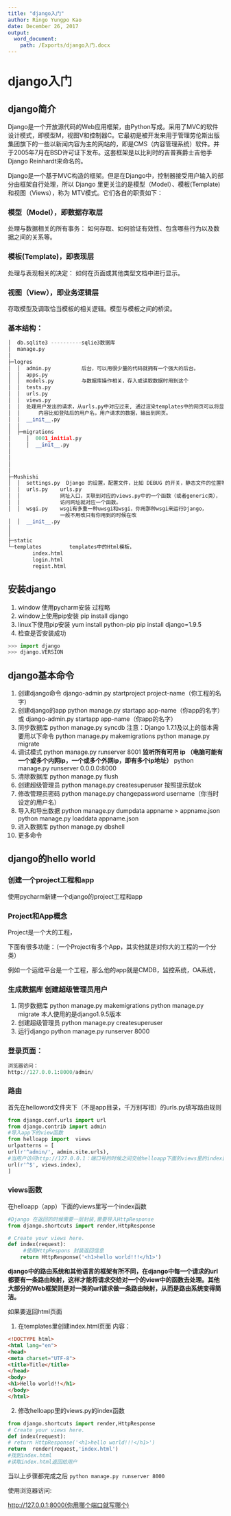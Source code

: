 ```yaml
---
title: "django入门"
author: Ringo Yungpo Kao
date: December 26, 2017
output:
  word_document:
    path: /Exports/django入门.docx
---
```

# django入门

## django简介

Django是一个开放源代码的Web应用框架，由Python写成。采用了MVC的软件设计模式，即模型M，视图V和控制器C。它最初是被开发来用于管理劳伦斯出版集团旗下的一些以新闻内容为主的网站的，即是CMS（内容管理系统）软件。并于2005年7月在BSD许可证下发布。这套框架是以比利时的吉普赛爵士吉他手Django Reinhardt来命名的。

Django是一个基于MVC构造的框架。但是在Django中，控制器接受用户输入的部分由框架自行处理，所以 Django 里更关注的是模型（Model）、模板(Template)和视图（Views），称为 MTV模式。它们各自的职责如下：

### 模型（Model），即数据存取层

处理与数据相关的所有事务： 如何存取、如何验证有效性、包含哪些行为以及数据之间的关系等。

### 模板(Template)，即表现层

处理与表现相关的决定： 如何在页面或其他类型文档中进行显示。

### 视图（View），即业务逻辑层

存取模型及调取恰当模板的相关逻辑。模型与模板之间的桥梁。

### 基本结构：
```python
│  db.sqlite3 ----------sqlie3数据库
│  manage.py        
│      
├─logres
│  │  admin.py          后台，可以用很少量的代码就拥有一个强大的后台。
│  │  apps.py
│  │  models.py         与数据库操作相关，存入或读取数据时用到这个
│  │  tests.py
│  │  urls.py
│  │  views.py  
│  │  处理用户发出的请求，从urls.py中对应过来, 通过渲染templates中的网页可以将显示
│  │      内容比如登陆后的用户名，用户请求的数据，输出到网页。
│  │  __init__.py
│  │  
│  ├─migrations
│     │  0001_initial.py
│     │  __init__.py
│    
│  
│  
│  
├─Mushishi
│  │  settings.py  Django 的设置，配置文件，比如 DEBUG 的开关，静态文件的位置等
│  │  urls.py    urls.py
│  │             网址入口，关联到对应的views.py中的一个函数（或者generic类），
│  │             访问网址就对应一个函数。
│  │  wsgi.py    wsgi有多重一种uwsgi和wsgi，你用那种wsgi来运行Django，
                 一般不用改只有你用到的时候在改
│  │  __init__.py
│   
│          
├─static
└─templates         templates中的Html模板，
        index.html
        login.html
        regist.html
```
## 安装django

1. window 使用pycharm安装
    过程略
2. window上使用pip安装 
    pip install django
3. linux下使用pip安装
    yum install python-pip
    pip install django=1.9.5
4. 检查是否安装成功
```python
>>> import django
>>> django.VERSION
```
## django基本命令
1. 创建django命令
django-admin.py startproject project-name（你工程的名字）
2. 创建django的app
python manage.py startapp app-name（你app的名字）
或 django-admin.py startapp app-name（你app的名字）
3. 同步数据库
python manage.py syncdb
注意：Django 1.7.1及以上的版本需要用以下命令
python manage.py makemigrations
python manage.py migrate
4. 调试模式
python manage.py runserver 8001
**监听所有可用 ip （电脑可能有一个或多个内网ip，一个或多个外网ip，即有多个ip地址）**
python manage.py runserver 0.0.0.0:8000
5. 清除数据库
python manage.py flush
6. 创建超级管理员
python manage.py createsuperuser
按照提示就ok
7. 修改管理员密码
python manage.py changepassword username（你当时设定的用户名）
8. 导入和导出数据
python manage.py dumpdata appname > appname.json
python manage.py loaddata appname.json
9. 进入数据库
python manage.py dbshell
10. 更多命令

## django的hello world

### 创建一个project工程和app
使用pycharm新建一个django的project工程和app

### Project和App概念
Project是一个大的工程，

下面有很多功能：（一个Project有多个App，其实他就是对你大的工程的一个分类）

例如一个运维平台是一个工程，那么他的app就是CMDB，监控系统，OA系统，

### 生成数据库 创建超级管理员用户
1. 同步数据库
python manage.py makemigrations
python manage.py migrate
本人使用的是django1.9.5版本
2. 创建超级管理员
python manage.py createsuperuser
3. 运行django
python manage.py runserver 8000

### 登录页面：
```python
浏览器访问：
http://127.0.0.1:8000/admin/
```
### 路由
首先在helloword文件夹下（不是app目录，千万别写错）的urls.py填写路由规则
```python
from django.conf.urls import url
from django.contrib import admin
#导入app下的view函数
from helloapp import  views
urlpatterns = [
url(r'^admin/', admin.site.urls),
#当用户访问http://127.0.0.1：端口号的时候之间交给helloapp下面的views里的index函数来处理
url(r'^$', views.index),
]
```
### views函数
在helloapp（app）下面的views里写一个index函数

```python
#Django 在返回的时候需要一层封装,需要导入HttpResponse
from django.shortcuts import render,HttpResponse

# Create your views here.
def index(request):
     #使用HttpRespons 封装返回信息
    return HttpResponse('<h1>hello world!!!</h1>')
```
**django中的路由系统和其他语言的框架有所不同，在django中每一个请求的url都要有一条路由映射，这样才能将请求交给对一个的view中的函数去处理。其他大部分的Web框架则是对一类的url请求做一条路由映射，从而是路由系统变得简洁。**

如果要返回html页面

1. 在templates里创建index.html页面
内容：
```html
<!DOCTYPE html>
<html lang="en">
<head>
<meta charset="UTF-8">
<title>Title</title>
</head>
<body>
<h1>Hello world!!</h1>
</body>
</html>
```
2. 修改helloapp里的views.py的index函数

```python
from django.shortcuts import render,HttpResponse
# Create your views here.
def index(request):
# return HttpResponse('<h1>hello world!!!</h1>')
return  render(request,'index.html')
#找到index.html
#读取index.html返回给用户
```

当以上步骤都完成之后
` python manage.py runserver 8000 `

使用浏览器访问:

http://127.0.0.1:8000(你用哪个端口就写哪个)

